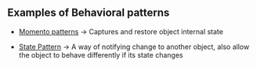 ## Examples of Behavioral patterns

- [Momento patterns](./momento/readMe.md) -> Captures and restore object internal state


- [State Pattern](./state/readme.md) -> A way of notifying change to another object, 
also allow the object to behave differently if its state changes

